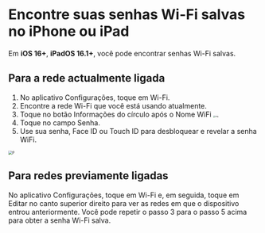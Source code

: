 # Encontre suas senhas Wi-Fi salvas no iPhone ou iPad

Em **iOS 16+**, **iPadOS 16.1+**, você pode encontrar senhas Wi-Fi salvas.

## Para a rede actualmente ligada

1. No aplicativo Configurações, toque em Wi-Fi.
2. Encontre a rede Wi-Fi que você está usando atualmente.
3. Toque no botão Informações do círculo após o Nome WiFi <img src="https://support.apple.com/library/content/dam/edam/applecare/images/en_US/iOS/ios-16-info-circle-blue-hollow.png" alt="img" style="zoom:25%;" />
4. Toque no campo Senha.
5. Use sua senha, Face ID ou Touch ID para desbloquear e revelar a senha WiFi.

<img src="https://support.apple.com/library/content/dam/edam/applecare/images/en_US/iOS/ios-16-iphone-14-pro-wifi-name-more-info-password-on-tap.png" alt="P" style="zoom:50%;" />

## Para redes previamente ligadas

No aplicativo Configurações, toque em Wi-Fi e, em seguida, toque em Editar no canto superior direito para ver as redes em que o dispositivo entrou anteriormente.
Você pode repetir o passo 3 para o passo 5 acima para obter a senha Wi-Fi salva.








